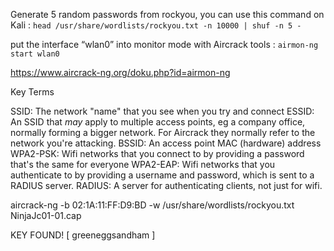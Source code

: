 Generate 5 random passwords from rockyou, you can use this command on Kali : `head /usr/share/wordlists/rockyou.txt -n 10000 | shuf -n 5 -`

put the interface “wlan0” into monitor mode with Aircrack tools : `airmon-ng start wlan0`

https://www.aircrack-ng.org/doku.php?id=airmon-ng

Key Terms

SSID: The network "name" that you see when you try and connect
ESSID: An SSID that *may* apply to multiple access points, eg a company office, normally forming a bigger network. For Aircrack they normally refer to the network you're attacking.
BSSID: An access point MAC (hardware) address
WPA2-PSK: Wifi networks that you connect to by providing a password that's the same for everyone
WPA2-EAP: Wifi networks that you authenticate to by providing a username and password, which is sent to a RADIUS server.
RADIUS: A server for authenticating clients, not just for wifi.

aircrack-ng -b 02:1A:11:FF:D9:BD -w /usr/share/wordlists/rockyou.txt NinjaJc01-01.cap

KEY FOUND! [ greeneggsandham ]